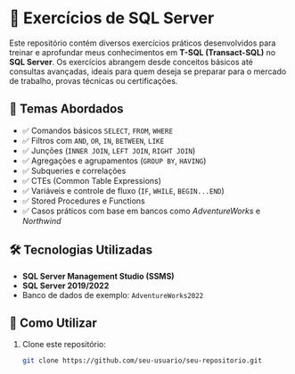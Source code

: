 # 🧠 Exercícios de SQL Server

Este repositório contém diversos exercícios práticos desenvolvidos para treinar e aprofundar meus conhecimentos em **T-SQL (Transact-SQL)** no **SQL Server**. Os exercícios abrangem desde conceitos básicos até consultas avançadas, ideais para quem deseja se preparar para o mercado de trabalho, provas técnicas ou certificações.



## 🧩 Temas Abordados

- ✅ Comandos básicos `SELECT`, `FROM`, `WHERE`
- ✅ Filtros com `AND`, `OR`, `IN`, `BETWEEN`, `LIKE`
- ✅ Junções (`INNER JOIN`, `LEFT JOIN`, `RIGHT JOIN`)
- ✅ Agregações e agrupamentos (`GROUP BY`, `HAVING`)
- ✅ Subqueries e correlações
- ✅ CTEs (Common Table Expressions)
- ✅ Variáveis e controle de fluxo (`IF`, `WHILE`, `BEGIN...END`)
- ✅ Stored Procedures e Functions
- ✅ Casos práticos com base em bancos como *AdventureWorks* e *Northwind*

## 🛠️ Tecnologias Utilizadas

- **SQL Server Management Studio (SSMS)**
- **SQL Server 2019/2022**
- Banco de dados de exemplo: `AdventureWorks2022`

## 🚀 Como Utilizar

1. Clone este repositório:
   ```bash
   git clone https://github.com/seu-usuario/seu-repositorio.git
